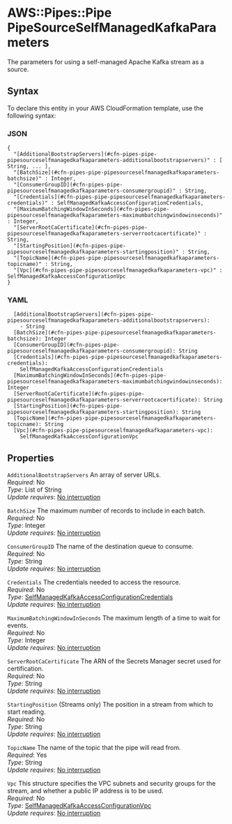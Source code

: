 # AWS::Pipes::Pipe PipeSourceSelfManagedKafkaParameters<a name="aws-properties-pipes-pipe-pipesourceselfmanagedkafkaparameters"></a>

The parameters for using a self\-managed Apache Kafka stream as a source\.

## Syntax<a name="aws-properties-pipes-pipe-pipesourceselfmanagedkafkaparameters-syntax"></a>

To declare this entity in your AWS CloudFormation template, use the following syntax:

### JSON<a name="aws-properties-pipes-pipe-pipesourceselfmanagedkafkaparameters-syntax.json"></a>

```
{
  "[AdditionalBootstrapServers](#cfn-pipes-pipe-pipesourceselfmanagedkafkaparameters-additionalbootstrapservers)" : [ String, ... ],
  "[BatchSize](#cfn-pipes-pipe-pipesourceselfmanagedkafkaparameters-batchsize)" : Integer,
  "[ConsumerGroupID](#cfn-pipes-pipe-pipesourceselfmanagedkafkaparameters-consumergroupid)" : String,
  "[Credentials](#cfn-pipes-pipe-pipesourceselfmanagedkafkaparameters-credentials)" : SelfManagedKafkaAccessConfigurationCredentials,
  "[MaximumBatchingWindowInSeconds](#cfn-pipes-pipe-pipesourceselfmanagedkafkaparameters-maximumbatchingwindowinseconds)" : Integer,
  "[ServerRootCaCertificate](#cfn-pipes-pipe-pipesourceselfmanagedkafkaparameters-serverrootcacertificate)" : String,
  "[StartingPosition](#cfn-pipes-pipe-pipesourceselfmanagedkafkaparameters-startingposition)" : String,
  "[TopicName](#cfn-pipes-pipe-pipesourceselfmanagedkafkaparameters-topicname)" : String,
  "[Vpc](#cfn-pipes-pipe-pipesourceselfmanagedkafkaparameters-vpc)" : SelfManagedKafkaAccessConfigurationVpc
}
```

### YAML<a name="aws-properties-pipes-pipe-pipesourceselfmanagedkafkaparameters-syntax.yaml"></a>

```
  [AdditionalBootstrapServers](#cfn-pipes-pipe-pipesourceselfmanagedkafkaparameters-additionalbootstrapservers): 
    - String
  [BatchSize](#cfn-pipes-pipe-pipesourceselfmanagedkafkaparameters-batchsize): Integer
  [ConsumerGroupID](#cfn-pipes-pipe-pipesourceselfmanagedkafkaparameters-consumergroupid): String
  [Credentials](#cfn-pipes-pipe-pipesourceselfmanagedkafkaparameters-credentials): 
    SelfManagedKafkaAccessConfigurationCredentials
  [MaximumBatchingWindowInSeconds](#cfn-pipes-pipe-pipesourceselfmanagedkafkaparameters-maximumbatchingwindowinseconds): Integer
  [ServerRootCaCertificate](#cfn-pipes-pipe-pipesourceselfmanagedkafkaparameters-serverrootcacertificate): String
  [StartingPosition](#cfn-pipes-pipe-pipesourceselfmanagedkafkaparameters-startingposition): String
  [TopicName](#cfn-pipes-pipe-pipesourceselfmanagedkafkaparameters-topicname): String
  [Vpc](#cfn-pipes-pipe-pipesourceselfmanagedkafkaparameters-vpc): 
    SelfManagedKafkaAccessConfigurationVpc
```

## Properties<a name="aws-properties-pipes-pipe-pipesourceselfmanagedkafkaparameters-properties"></a>

`AdditionalBootstrapServers`  <a name="cfn-pipes-pipe-pipesourceselfmanagedkafkaparameters-additionalbootstrapservers"></a>
An array of server URLs\.  
*Required*: No  
*Type*: List of String  
*Update requires*: [No interruption](https://docs.aws.amazon.com/AWSCloudFormation/latest/UserGuide/using-cfn-updating-stacks-update-behaviors.html#update-no-interrupt)

`BatchSize`  <a name="cfn-pipes-pipe-pipesourceselfmanagedkafkaparameters-batchsize"></a>
The maximum number of records to include in each batch\.  
*Required*: No  
*Type*: Integer  
*Update requires*: [No interruption](https://docs.aws.amazon.com/AWSCloudFormation/latest/UserGuide/using-cfn-updating-stacks-update-behaviors.html#update-no-interrupt)

`ConsumerGroupID`  <a name="cfn-pipes-pipe-pipesourceselfmanagedkafkaparameters-consumergroupid"></a>
The name of the destination queue to consume\.  
*Required*: No  
*Type*: String  
*Update requires*: [No interruption](https://docs.aws.amazon.com/AWSCloudFormation/latest/UserGuide/using-cfn-updating-stacks-update-behaviors.html#update-no-interrupt)

`Credentials`  <a name="cfn-pipes-pipe-pipesourceselfmanagedkafkaparameters-credentials"></a>
The credentials needed to access the resource\.  
*Required*: No  
*Type*: [SelfManagedKafkaAccessConfigurationCredentials](aws-properties-pipes-pipe-selfmanagedkafkaaccessconfigurationcredentials.md)  
*Update requires*: [No interruption](https://docs.aws.amazon.com/AWSCloudFormation/latest/UserGuide/using-cfn-updating-stacks-update-behaviors.html#update-no-interrupt)

`MaximumBatchingWindowInSeconds`  <a name="cfn-pipes-pipe-pipesourceselfmanagedkafkaparameters-maximumbatchingwindowinseconds"></a>
The maximum length of a time to wait for events\.  
*Required*: No  
*Type*: Integer  
*Update requires*: [No interruption](https://docs.aws.amazon.com/AWSCloudFormation/latest/UserGuide/using-cfn-updating-stacks-update-behaviors.html#update-no-interrupt)

`ServerRootCaCertificate`  <a name="cfn-pipes-pipe-pipesourceselfmanagedkafkaparameters-serverrootcacertificate"></a>
The ARN of the Secrets Manager secret used for certification\.  
*Required*: No  
*Type*: String  
*Update requires*: [No interruption](https://docs.aws.amazon.com/AWSCloudFormation/latest/UserGuide/using-cfn-updating-stacks-update-behaviors.html#update-no-interrupt)

`StartingPosition`  <a name="cfn-pipes-pipe-pipesourceselfmanagedkafkaparameters-startingposition"></a>
\(Streams only\) The position in a stream from which to start reading\.  
*Required*: No  
*Type*: String  
*Update requires*: [No interruption](https://docs.aws.amazon.com/AWSCloudFormation/latest/UserGuide/using-cfn-updating-stacks-update-behaviors.html#update-no-interrupt)

`TopicName`  <a name="cfn-pipes-pipe-pipesourceselfmanagedkafkaparameters-topicname"></a>
The name of the topic that the pipe will read from\.  
*Required*: Yes  
*Type*: String  
*Update requires*: [No interruption](https://docs.aws.amazon.com/AWSCloudFormation/latest/UserGuide/using-cfn-updating-stacks-update-behaviors.html#update-no-interrupt)

`Vpc`  <a name="cfn-pipes-pipe-pipesourceselfmanagedkafkaparameters-vpc"></a>
This structure specifies the VPC subnets and security groups for the stream, and whether a public IP address is to be used\.  
*Required*: No  
*Type*: [SelfManagedKafkaAccessConfigurationVpc](aws-properties-pipes-pipe-selfmanagedkafkaaccessconfigurationvpc.md)  
*Update requires*: [No interruption](https://docs.aws.amazon.com/AWSCloudFormation/latest/UserGuide/using-cfn-updating-stacks-update-behaviors.html#update-no-interrupt)